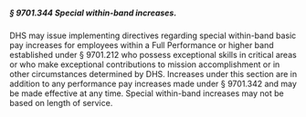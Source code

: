 ##### § 9701.344 Special within-band increases. #####

DHS may issue implementing directives regarding special within-band basic pay increases for employees within a Full Performance or higher band established under § 9701.212 who possess exceptional skills in critical areas or who make exceptional contributions to mission accomplishment or in other circumstances determined by DHS. Increases under this section are in addition to any performance pay increases made under § 9701.342 and may be made effective at any time. Special within-band increases may not be based on length of service.